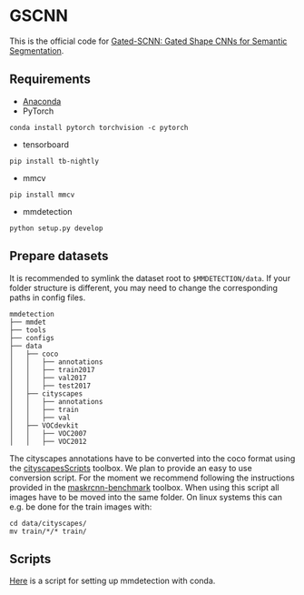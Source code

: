 # GSCNN
This is the official code for [Gated-SCNN: Gated Shape CNNs for Semantic Segmentation](https://arxiv.org/abs/1907.05740).

## Requirements
* [Anaconda](https://www.anaconda.com/download/)
* PyTorch
```
conda install pytorch torchvision -c pytorch
```
* tensorboard
```
pip install tb-nightly
```
- mmcv
```
pip install mmcv
```
- mmdetection
```
python setup.py develop
```

## Prepare datasets

It is recommended to symlink the dataset root to `$MMDETECTION/data`.
If your folder structure is different, you may need to change the corresponding paths in config files.

```
mmdetection
├── mmdet
├── tools
├── configs
├── data
│   ├── coco
│   │   ├── annotations
│   │   ├── train2017
│   │   ├── val2017
│   │   ├── test2017
│   ├── cityscapes
│   │   ├── annotations
│   │   ├── train
│   │   ├── val
│   ├── VOCdevkit
│   │   ├── VOC2007
│   │   ├── VOC2012

```
The cityscapes annotations have to be converted into the coco format using the [cityscapesScripts](https://github.com/mcordts/cityscapesScripts) toolbox.
We plan to provide an easy to use conversion script. For the moment we recommend following the instructions provided in the 
[maskrcnn-benchmark](https://github.com/facebookresearch/maskrcnn-benchmark/tree/master/maskrcnn_benchmark/data) toolbox. 
When using this script all images have to be moved into the same folder. On linux systems this can e.g. be done for the train images with:
```shell
cd data/cityscapes/
mv train/*/* train/
```

## Scripts

[Here](https://gist.github.com/hellock/bf23cd7348c727d69d48682cb6909047) is
a script for setting up mmdetection with conda.
